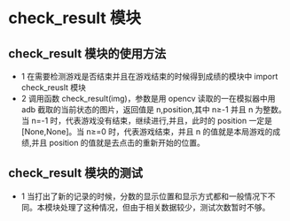 # check_result 模块

## check_result 模块的使用方法

- 1 在需要检测游戏是否结束并且在游戏结束的时候得到成绩的模块中 import check_reuslt 模块
- 2 调用函数 check_result(img)，参数是用 opencv 读取的一在模拟器中用 adb 截取的当前状态的图片，返回值是 n,position,其中 n≥-1 并且 n 为整数。当 n=-1 时，代表游戏没有结束，继续进行,并且，此时的 position 一定是[None,None]。当 n≥=0 时，代表游戏结束，并且 n 的值就是本局游戏的成绩,并且 position 的值就是去点击的重新开始的位置。

## check_result 模块的测试

- 1 当打出了新的记录的时候，分数的显示位置和显示方式都和一般情况下不同。本模块处理了这种情况，但由于相关数据较少，测试次数暂时不够。
